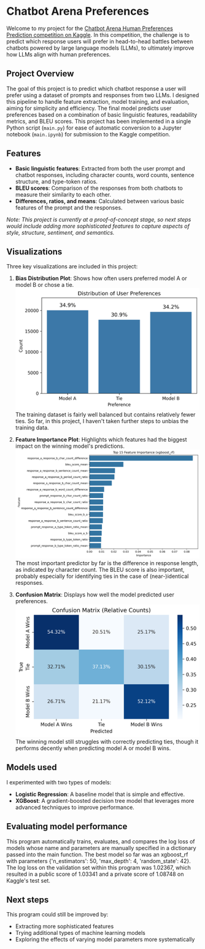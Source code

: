 # Chatbot Arena Preferences

Welcome to my project for the 
[Chatbot Arena Human Preferences Prediction competition on Kaggle](https://www.kaggle.com/competitions/lmsys-chatbot-arena). In this competition, the challenge 
is to predict which response users 
will prefer in head-to-head battles 
between chatbots powered by large 
language models (LLMs), to 
ultimately improve how LLMs align with 
human preferences. 

## Project Overview

The goal of this project is to predict which chatbot response a user will prefer using a dataset of prompts and responses from two LLMs. I designed this pipeline to handle feature extraction, model training, and evaluation, aiming for simplicity and efficiency. The final model predicts user preferences based on a combination of basic linguistic features, readability metrics, and BLEU scores. 
This project has been implemented in 
a single Python script (`main.py`) for 
ease of automatic conversion to a 
Jupyter 
notebook (`main.ipynb`) for 
submission to the 
Kaggle competition.

## Features

- **Basic linguistic features**: 
  Extracted from both the user prompt and chatbot responses, including character counts, word counts, sentence structure, and type-token ratios.
- **BLEU scores**: Comparison of the 
  responses from both chatbots to 
  measure their similarity to each 
  other.
- **Differences, ratios, and 
  means**: Calculated between 
  various basic features of the prompt 
  and the responses.

*Note: This project is currently at 
a proof-of-concept stage, so 
next steps would include adding more 
sophisticated features to capture
aspects of style, structure, 
sentiment, and 
semantics.*

## Visualizations

Three key visualizations are included in this project:

1. **Bias Distribution Plot**: Shows 
   how often users preferred model A 
   or model B or chose a tie.
   ![Bias Distribution](bias_distribution.png)
The training dataset is fairly well 
   balanced but contains relatively 
   fewer ties. So far, in this 
   project, I haven't taken further 
   steps to unbias the training data.


2. **Feature Importance Plot**: 
   Highlights which features had the 
   biggest impact on the winning 
   model's predictions.
   ![Feature Importance](evaluation_feature_importance.png)
   The most important 
   predictor by far is the 
   difference in response length,
   as indicated by character count. 
   The BLEU score is also important, 
   probably especially for 
   identifying ties in the case of 
   (near-)identical responses.


3. **Confusion Matrix**: Displays how well the model predicted user preferences.
   ![Confusion Matrix](evaluation_confusion_matrix.png)
The winning model still struggles with 
   correctly predicting ties, though 
   it performs decently when predicting 
   model A or model B wins.


## Models used

I experimented with two types of models:
- **Logistic Regression**: A baseline model that is simple and effective.
- **XGBoost**: A gradient-boosted decision tree model that leverages more advanced techniques to improve performance.

## Evaluating model performance
This program automatically trains, 
evaluates, and compares the log loss 
of models whose name and parameters 
are manually specified in a 
dictionary passed into the main 
function.
The best model so far was an 
xgboost_rf with parameters 
{'n_estimators': 50, 
'max_depth': 4, 'random_state': 42}. 
The log loss on the validation set 
within this program
was 1.02367, which resulted in a 
public score of 1.03341 and a 
private score of 1.08748 on Kaggle's 
test set.

## Next steps
This program could still be improved 
by: 
* Extracting more sophisticated features
* Trying additional types of 
  machine learning models
* Exploring the effects of varying 
  model parameters more systematically

